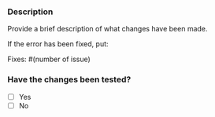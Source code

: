### Description
Provide a brief description of what changes have been made.

If the error has been fixed, put:

Fixes: #(number of issue)

### Have the changes been tested?
- [ ] Yes
- [ ] No
